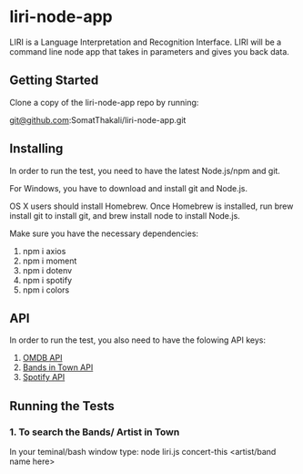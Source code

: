 # liri-node-app

LIRI is a Language Interpretation and Recognition Interface. LIRI will be a command line node app that takes in parameters and gives you back data.

## Getting Started

Clone a copy of the liri-node-app repo by running:

git@github.com:SomatThakali/liri-node-app.git

## Installing

In order to run the test, you need to have the latest Node.js/npm and git.

For Windows, you have to download and install git and Node.js.

OS X users should install Homebrew. Once Homebrew is installed, run brew install git to install git, and brew install node to install Node.js.

Make sure you have the necessary dependencies:

1. npm i axios
2. npm i moment
3. npm i dotenv
4. npm i spotify
5. npm i colors

## API

In order to run the test, you also need to have the folowing API keys:

1. [OMDB API](http://www.omdbapi.com/)
2. [Bands in Town API](http://www.artists.bandsintown.com/bandsintown-api)
3. [Spotify API](https://developer.spotify.com/documentation/web-api/)

## Running the Tests

### 1. To search the Bands/ Artist in Town

In your teminal/bash window type: node liri.js concert-this <artist/band name here>
